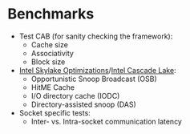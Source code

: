 # Benchmarks
* Test CAB (for sanity checking the framework):
  * Cache size
  * Associativity
  * Block size
* [Intel Skylake Optimizations](https://en.wikichip.org/wiki/intel/microarchitectures/skylake_(server))/[Intel Cascade Lake](https://en.wikichip.org/wiki/intel/microarchitectures/cascade_lake#Architecture):
  * Opportunistic Snoop Broadcast (OSB)
  * HitME Cache
  * I/O directory cache (IODC)
  * Directory-assisted snoop (DAS)
* Socket specific tests:
  * Inter- vs. Intra-socket communication latency
